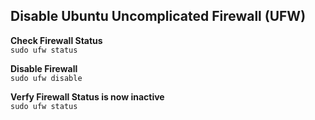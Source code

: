 ## Disable Ubuntu Uncomplicated Firewall (UFW)  
  
**Check Firewall Status**  
`sudo ufw status`
  
   
**Disable Firewall**  
`sudo ufw disable`  
  
  
**Verfy Firewall Status is now inactive**  
`sudo ufw status`
